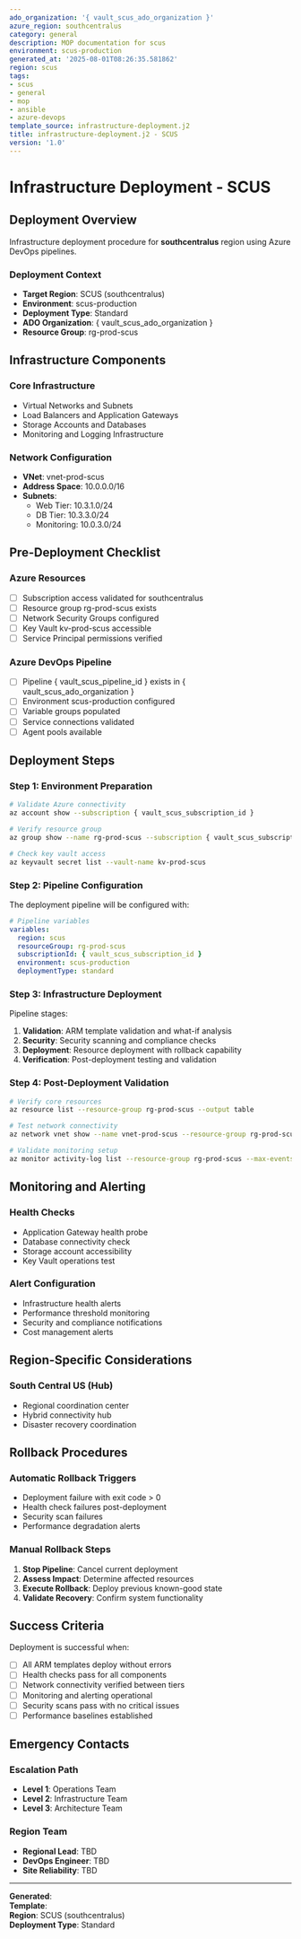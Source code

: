 ```yaml
---
ado_organization: '{ vault_scus_ado_organization }'
azure_region: southcentralus
category: general
description: MOP documentation for scus
environment: scus-production
generated_at: '2025-08-01T08:26:35.581862'
region: scus
tags:
- scus
- general
- mop
- ansible
- azure-devops
template_source: infrastructure-deployment.j2
title: infrastructure-deployment.j2 - SCUS
version: '1.0'
---
```


# Infrastructure Deployment - SCUS

## Deployment Overview

Infrastructure deployment procedure for **southcentralus** region using Azure DevOps pipelines.

### Deployment Context

- **Target Region**: SCUS (southcentralus)
- **Environment**: scus-production
- **Deployment Type**: Standard
- **ADO Organization**: { vault_scus_ado_organization }
- **Resource Group**: rg-prod-scus

## Infrastructure Components

### Core Infrastructure
- Virtual Networks and Subnets
- Load Balancers and Application Gateways  
- Storage Accounts and Databases
- Monitoring and Logging Infrastructure

### Network Configuration
- **VNet**: vnet-prod-scus
- **Address Space**: 10.0.0.0/16
- **Subnets**:
  - Web Tier: 10.3.1.0/24
  - DB Tier: 10.3.3.0/24
  - Monitoring: 10.0.3.0/24

## Pre-Deployment Checklist

### Azure Resources
- [ ] Subscription access validated for southcentralus
- [ ] Resource group rg-prod-scus exists
- [ ] Network Security Groups configured
- [ ] Key Vault kv-prod-scus accessible
- [ ] Service Principal permissions verified

### Azure DevOps Pipeline
- [ ] Pipeline { vault_scus_pipeline_id } exists in { vault_scus_ado_organization }
- [ ] Environment scus-production configured
- [ ] Variable groups populated
- [ ] Service connections validated
- [ ] Agent pools available

## Deployment Steps

### Step 1: Environment Preparation

```bash
# Validate Azure connectivity
az account show --subscription { vault_scus_subscription_id }

# Verify resource group
az group show --name rg-prod-scus --subscription { vault_scus_subscription_id }

# Check key vault access
az keyvault secret list --vault-name kv-prod-scus
```

### Step 2: Pipeline Configuration

The deployment pipeline will be configured with:

```yaml
# Pipeline variables
variables:
  region: scus
  resourceGroup: rg-prod-scus
  subscriptionId: { vault_scus_subscription_id }
  environment: scus-production
  deploymentType: standard
```

### Step 3: Infrastructure Deployment

Pipeline stages:
1. **Validation**: ARM template validation and what-if analysis
2. **Security**: Security scanning and compliance checks
3. **Deployment**: Resource deployment with rollback capability
4. **Verification**: Post-deployment testing and validation

### Step 4: Post-Deployment Validation

```bash
# Verify core resources
az resource list --resource-group rg-prod-scus --output table

# Test network connectivity
az network vnet show --name vnet-prod-scus --resource-group rg-prod-scus

# Validate monitoring setup
az monitor activity-log list --resource-group rg-prod-scus --max-events 5
```

## Monitoring and Alerting

### Health Checks
- Application Gateway health probe
- Database connectivity check  
- Storage account accessibility
- Key Vault operations test

### Alert Configuration
- Infrastructure health alerts
- Performance threshold monitoring
- Security and compliance notifications
- Cost management alerts

## Region-Specific Considerations

### South Central US (Hub)
- Regional coordination center
- Hybrid connectivity hub
- Disaster recovery coordination

## Rollback Procedures

### Automatic Rollback Triggers
- Deployment failure with exit code > 0
- Health check failures post-deployment
- Security scan failures
- Performance degradation alerts

### Manual Rollback Steps
1. **Stop Pipeline**: Cancel current deployment
2. **Assess Impact**: Determine affected resources
3. **Execute Rollback**: Deploy previous known-good state
4. **Validate Recovery**: Confirm system functionality

## Success Criteria

Deployment is successful when:
- [ ] All ARM templates deploy without errors
- [ ] Health checks pass for all components
- [ ] Network connectivity verified between tiers
- [ ] Monitoring and alerting operational
- [ ] Security scans pass with no critical issues
- [ ] Performance baselines established

## Emergency Contacts

### Escalation Path
- **Level 1**: Operations Team
- **Level 2**: Infrastructure Team  
- **Level 3**: Architecture Team

### Region Team
- **Regional Lead**: TBD
- **DevOps Engineer**: TBD
- **Site Reliability**: TBD

---

**Generated**:   
**Template**:   
**Region**: SCUS (southcentralus)  
**Deployment Type**: Standard